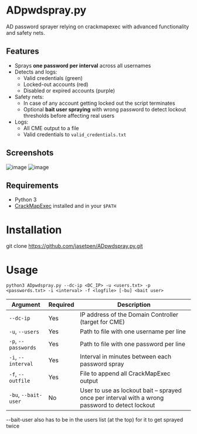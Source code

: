 # ADpwdspray.py

AD password sprayer relying on crackmapexec with advanced functionality and safety nets.


## Features

- Sprays **one password per interval** across all usernames
- Detects and logs:
  - Valid credentials (green)
  - Locked-out accounts (red)
  - Disabled or expired accounts (purple)
- Safety nets:
  - In case of any account getting locked out the script terminates
  - Optional **bait user spraying** with wrong password to detect lockout thresholds before affecting real users
- Logs:
  - All CME output to a file
  - Valid credentials to `valid_credentials.txt`
 
## Screenshots

![image](https://github.com/user-attachments/assets/910ae135-84b0-493a-ac77-ec00d56552ab)
![image](https://github.com/user-attachments/assets/7eb59417-4723-45a1-a86b-d8d17f45dd9e)


## Requirements

- Python 3
- [CrackMapExec](https://github.com/byt3bl33d3r/CrackMapExec) installed and in your `$PATH`


# Installation

git clone https://github.com/jasetpen/ADpwdspray.py.git


# Usage

`python3 ADpwdspray.py --dc-ip <DC_IP> -u <users.txt> -p <passwords.txt> -i <interval> -f <logfile> [-bu] <bait user>`

| Argument           | Required | Description                                                                                     |
|--------------------|----------|-------------------------------------------------------------------------------------------------|
| `--dc-ip`          | Yes      | IP address of the Domain Controller (target for CME)                                            |
| `-u`, `--users`    | Yes      | Path to file with one username per line                                                         |
| `-p`, `--passwords`| Yes      | Path to file with one password per line                                                         |
| `-i`, `--interval` | Yes      | Interval in minutes between each password spray                                                |
| `-f`, `--outfile`  | Yes      | File to append all CrackMapExec output                                                          |
| `-bu`, `--bait-user` | No     | User to use as lockout bait – sprayed once per interval with a wrong password to detect lockout |

--bait-user also has to be in the users list (at the top) for it to get sprayed twice
